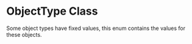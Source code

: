 # ObjectType Class

Some object types have fixed values, this enum contains the values for these objects.

